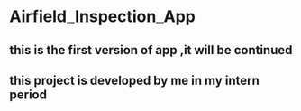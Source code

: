 # Airfield_Inspection_App 

## this is the first version of app ,it will be continued
## this project is developed by me in my intern period

